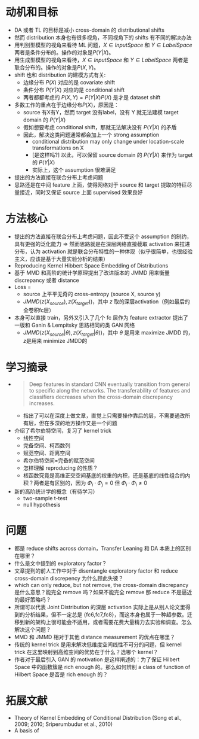 <link rel="stylesheet" type="text/css" href="auto-number-title.css" />

# 动机和目标
- DA 或者 TL 的目标是减小 cross-domain 的 distributional shifts
- 然而 distribution 本身也有很多视角，不同视角下的 shifts 有不同的解决办法
- 用判别型模型的视角来看待 ML 问题，$X \in Input Space$ 和 $Y \in Label Space$ 两者是条件分布的。操作的对象是$P(Y|X)$。
- 用生成型模型的视角来看待，$X \in Input Space$ 和 $Y \in Label Space$ 两者是联合分布的。操作的对象是$P(X,Y)$。
- shift 也和 distribution 的建模方式有关:
  - 边缘分布 $P(X)$ 对应的是 covariate shift
  - 条件分布 $P(Y|X)$ 对应的是 conditional shift
  - 两者都都考虑的 $P(X,Y)=P(Y|X)P(X)$ 是才是 dataset shift
- 多数工作的重点在于边缘分布$P(X)$，原因是：
  - source 有X有Y，然而 target 没有label，没有 Y 就无法建模 target  domain 的 $P(Y|X)$
  - 假如想要考虑 conditional shift，那就无法解决没有 $P(Y|X)$ 的矛盾
  - 因此，解决这类问题通常都会加上一个 strong assumption
    - conditional distribution may only change under location-scale transformations on X
    - [是这样吗?] 以此，可以保留 source domain 的 $P(Y|X)$ 来作为 target 的 $P(Y|X)$
    - 实际上，这个 assumption 很难满足
- 提出的方法直接在联合分布上考虑问题
- 思路还是在中间 feature 上面，使得网络对于 source 和 target 提取的特征尽量接近，同时又保证 source 上面 supervised 效果良好

# 方法核心
- 提出的方法直接在联合分布上考虑问题，因此不受这个 assumption 的制约，具有更强的泛化能力 => 然而思路就是在深层网络直接截取 activation 来拉进分布，认为 activation 就是联合分布特性的一种体现（似乎很简单，也很经验主义，应该是基于大量实验分析的结果）
- Reproducing Kernel Hibbert Space Embedding of Distributions
- 基于 MMD 和高阶的统计学原理提出了改进版本的 JMMD 用来衡量 discrepancy 或者 distance
- Loss =
  - source 上平平无奇的 cross-entropy (source X, source y)
  - $JMMD( z(X_{source}), z(X_{target}))$，其中 $z$ 取的深层activation（例如最后的全卷积fc层）
- 本身可以直接 train，另外又引入了几个 fc 层作为 feature extractor 提出了一版和 Ganin & Lempitsky 思路相同的类 GAN 网络
  - $JMMD( z(X_{source}|\theta), z(X_{target}|\theta))$，其中 $\theta$ 是用来 maximize JMDD 的，$z$是用来 minimize JMDD的

# 学习摘录
- > Deep features in standard CNN eventually transition from general to specific along the networks. The transferability of features and classifiers decreases when the cross-domain discrepancy increases.
  - 指出了可以在深度上做文章，直觉上只需要操作靠后的层，不需要通改所有层，但在多深的地方操作又是一个问题
- 介绍了希尔伯特空间，复习了 kernel trick
  - 线性空间
  - 完备空间、柯西数列
  - 赋范空间、距离空间
  - 希尔伯特空间=完备的赋范空间
  - 怎样理解 reproducing 的性质？
  - 核函数究竟是高维正交空间基底的权重的内积，还是基底的线性组合的内积？两者是有区别的，因为 $\Phi_i \cdot \Phi_j=0$ 但 $\Phi_i \cdot \Phi_i \neq  0$
- 新的高阶统计学的概念（有待学习）
  - two-sample t-test
  - null hypothesis

# 问题
- 都是 reduce shifts across domain，Transfer Leaning 和 DA 本质上的区别在哪里？
- 什么是文中提到的 exploratory factor？
- 文章提到的前人工作中对于 disentangle exploratory factor 和 reduce cross-domain discrepency 为什么顾此失彼？
- which can only reduce, but not remove, the cross-domain discrepancy 是什么意思？能完全 remove 吗？如果不能完全 remove 那 reduce 不是逼近的最好策略吗？
- 所谓可以代表 Joint Distribution 的深层 activation 实际上是从别人论文里得到的分析结果，但不一定总是 {fc6,fc7,fc8}，而这本身也属于一种超参数。迁移到新的架构上很可能会不适用，或者需要花费大量精力去实验和调查。怎么解决这个问题？
- MMD 和 JMMD 相对于其他 distance measurement 的优点在哪里？
- 传统的 kernel trick 是用来解决低维度空间线性不可分的问题，但 kernel trick 在这里映射到高维空间的优势在于什么？选哪个 kernel？
- 作者对于最后引入 GAN 的 motivation 是这样阐述的：为了保证 Hilbert Space 中的函数簇是 rich enough 的。那么如何辨别 a class of function of Hilbert Space 是否是 rich enough 的？
 
# 拓展文献
- Theory of Kernel Embedding of Conditional Distribution (Song et al., 2009; 2010; Sriperumbudur et al., 2010)
- A basis of